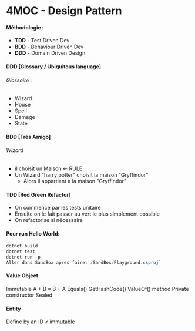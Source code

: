 # 4MOC - Design Pattern



#### Méthodologie : 

- **TDD** - Test Driven Dev
- **BDD** - Behaviour Driven Dev
- **DDD** - Domain Driven Design



#### DDD [Glossary / Ubiquitous language]

###### Glossaire : 

- Wizard
- House
- Spell
- Damage
- State

#### BDD [Très Amigo]

###### Wizard

- il choisit un Maison <- RULE
- Un Wizard "harry potter" choisit la maison "Gryffindor"
  - Alors il appartient à la maison "Gryffindor"

#### TDD [Red Green Refactor]

- On commence par les tests unitaire
- Ensuite on le fait passer au vert le plus simplement possible
- On refactorise si nécessaire

 

#### Pour run Hello World:

```c#
dotnet build
dotnet test
dotnet run -p
Aller dans SandBox apres faire: /SandBox/Playground.csproj`
```

 

#### Value Object

Immutable
A + B = B + A
Equals()
GetHashCode()
ValueOf() method
Private constructor
Sealed

  

#### Entity

Define by an ID < immutable

  